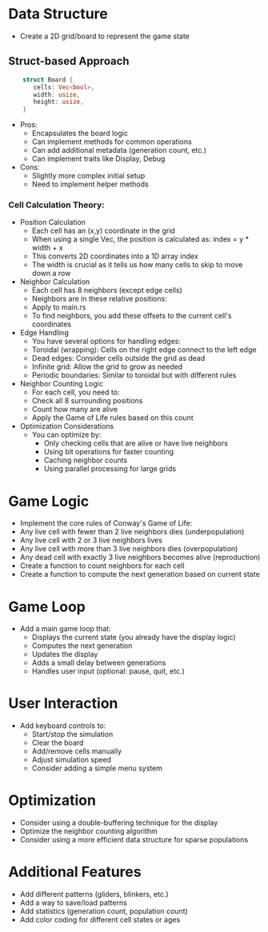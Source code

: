 # Data Structure
- Create a 2D grid/board to represent the game state

## Struct-based Approach
```rust
    struct Board {
       cells: Vec<bool>,
       width: usize,
       height: usize,
    }
```
- Pros:
    - Encapsulates the board logic
    - Can implement methods for common operations
    - Can add additional metadata (generation count, etc.)
    - Can implement traits like Display, Debug
- Cons:
    - Slightly more complex initial setup
    - Need to implement helper methods

### Cell Calculation Theory:
- Position Calculation
    - Each cell has an (x,y) coordinate in the grid
    - When using a single Vec<bool>, the position is calculated as: index = y * width + x
    - This converts 2D coordinates into a 1D array index
    - The width is crucial as it tells us how many cells to skip to move down a row
- Neighbor Calculation
    - Each cell has 8 neighbors (except edge cells)
    - Neighbors are in these relative positions:
    - Apply to main.rs
    - To find neighbors, you add these offsets to the current cell's coordinates
- Edge Handling
    - You have several options for handling edges:
    - Toroidal (wrapping): Cells on the right edge connect to the left edge
    - Dead edges: Consider cells outside the grid as dead
    - Infinite grid: Allow the grid to grow as needed
    - Periodic boundaries: Similar to toroidal but with different rules
- Neighbor Counting Logic
    - For each cell, you need to:
    - Check all 8 surrounding positions
    - Count how many are alive
    - Apply the Game of Life rules based on this count
- Optimization Considerations
    - You can optimize by:
        - Only checking cells that are alive or have live neighbors
        - Using bit operations for faster counting
        - Caching neighbor counts
        - Using parallel processing for large grids

# Game Logic
- Implement the core rules of Conway's Game of Life:
- Any live cell with fewer than 2 live neighbors dies (underpopulation)
- Any live cell with 2 or 3 live neighbors lives
- Any live cell with more than 3 live neighbors dies (overpopulation)
- Any dead cell with exactly 3 live neighbors becomes alive (reproduction)
- Create a function to count neighbors for each cell
- Create a function to compute the next generation based on current state

# Game Loop
- Add a main game loop that:
    - Displays the current state (you already have the display logic)
    - Computes the next generation
    - Updates the display
    - Adds a small delay between generations
    - Handles user input (optional: pause, quit, etc.)

# User Interaction
- Add keyboard controls to:
    - Start/stop the simulation
    - Clear the board
    - Add/remove cells manually
    - Adjust simulation speed
    - Consider adding a simple menu system

# Optimization
- Consider using a double-buffering technique for the display
- Optimize the neighbor counting algorithm
- Consider using a more efficient data structure for sparse populations

# Additional Features
- Add different patterns (gliders, blinkers, etc.)
- Add a way to save/load patterns
- Add statistics (generation count, population count)
- Add color coding for different cell states or ages

